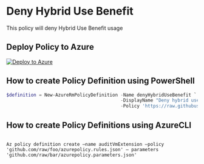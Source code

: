 # Deny Hybrid Use Benefit

This policy will deny Hybrid Use Benefit usage

## Deploy Policy to Azure

[![Deploy to Azure](http://azuredeploy.net/deploybutton.png)](https://portal.azure.com/?feature.customportal=false&microsoft_azure_policy=true#blade/Microsoft_Azure_Policy/CreatePolicyDefinitionBlade)

## How to create Policy Definition using PowerShell

````powershell
$definition = New-AzureRmPolicyDefinition -Name denyHybridUseBenefit `
                                          -DisplayName "Deny hybrid use benefit" `
                                          -Policy 'https://raw.githubusercontent.com/Azure/azure-policy-samples/master/samples/Compute/deny-hybrid-use-benefit/azurepolicy.rules.json'
````

## How to create Policy Definitions using AzureCLI

````cli

Az policy definition create –name auditVmExtension –policy 'github.com/raw/foo/azurepolicy.rules.json' – parameters 'github.com/raw/bar/azurepolicy.parameters.json'

````
